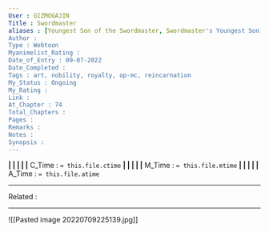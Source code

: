 ```yaml
---
User : GIZMOGAJIN
Title : Swordmaster
aliases : [Youngest Son of the Swordmaster, Swordmaster's Youngest Son]
Author : 
Type : Webtoon
Myanimelist_Rating : 
Date_of_Entry : 09-07-2022 
Date_Completed : 
Tags : art, nobility, royalty, op-mc, reincarnation
My_Status : Ongoing
My_Rating : 
Link : 
At_Chapter : 74
Total_Chapters : 
Pages : 
Remarks : 
Notes : 
Synopsis : 
---
```


**|  |  |  |  |** C_Time : `= this.file.ctime` **|  |  |  |  |** M_Time : `= this.file.mtime` **|  |  |  |  |** A_Time : `= this.file.atime` 

---
Related : 

---
![[Pasted image 20220709225139.jpg]]